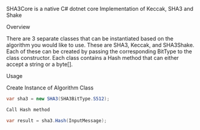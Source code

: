 SHA3Core is a native C# dotnet core Implementation of Keccak, SHA3 and Shake

Overview

There are 3 separate classes that can be instantiated based on the algorithm you would like to use. These are SHA3, Keccak, and SHA3Shake.
Each of these can be created by passing the corresponding BitType to the class constructor. Each class contains a Hash method that can either accept a string or a byte[].

Usage

Create Instance of Algorithm Class
```csharp
var sha3 = new SHA3(SHA3BitType.S512);

Call Hash method

var result = sha3.Hash(InputMessage);
